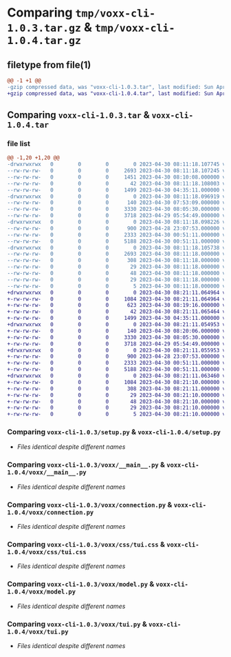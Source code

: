 # Comparing `tmp/voxx-cli-1.0.3.tar.gz` & `tmp/voxx-cli-1.0.4.tar.gz`

## filetype from file(1)

```diff
@@ -1 +1 @@
-gzip compressed data, was "voxx-cli-1.0.3.tar", last modified: Sun Apr 30 08:11:18 2023, max compression
+gzip compressed data, was "voxx-cli-1.0.4.tar", last modified: Sun Apr 30 08:21:11 2023, max compression
```

## Comparing `voxx-cli-1.0.3.tar` & `voxx-cli-1.0.4.tar`

### file list

```diff
@@ -1,20 +1,20 @@
-drwxrwxrwx   0        0        0        0 2023-04-30 08:11:18.107745 voxx-cli-1.0.3/
--rw-rw-rw-   0        0        0     2693 2023-04-30 08:11:18.107245 voxx-cli-1.0.3/PKG-INFO
--rw-rw-rw-   0        0        0     1451 2023-04-30 08:10:08.000000 voxx-cli-1.0.3/README.md
--rw-rw-rw-   0        0        0       42 2023-04-30 08:11:18.108003 voxx-cli-1.0.3/setup.cfg
--rw-rw-rw-   0        0        0     1499 2023-04-30 04:35:11.000000 voxx-cli-1.0.3/setup.py
-drwxrwxrwx   0        0        0        0 2023-04-30 08:11:18.096919 voxx-cli-1.0.3/voxx/
--rw-rw-rw-   0        0        0      140 2023-04-30 07:53:09.000000 voxx-cli-1.0.3/voxx/__init__.py
--rw-rw-rw-   0        0        0     3330 2023-04-30 08:05:30.000000 voxx-cli-1.0.3/voxx/__main__.py
--rw-rw-rw-   0        0        0     3718 2023-04-29 05:54:49.000000 voxx-cli-1.0.3/voxx/connection.py
-drwxrwxrwx   0        0        0        0 2023-04-30 08:11:18.098226 voxx-cli-1.0.3/voxx/css/
--rw-rw-rw-   0        0        0      900 2023-04-28 23:07:53.000000 voxx-cli-1.0.3/voxx/css/tui.css
--rw-rw-rw-   0        0        0     2333 2023-04-30 00:51:11.000000 voxx-cli-1.0.3/voxx/model.py
--rw-rw-rw-   0        0        0     5188 2023-04-30 00:51:11.000000 voxx-cli-1.0.3/voxx/tui.py
-drwxrwxrwx   0        0        0        0 2023-04-30 08:11:18.105738 voxx-cli-1.0.3/voxx_cli.egg-info/
--rw-rw-rw-   0        0        0     2693 2023-04-30 08:11:18.000000 voxx-cli-1.0.3/voxx_cli.egg-info/PKG-INFO
--rw-rw-rw-   0        0        0      308 2023-04-30 08:11:18.000000 voxx-cli-1.0.3/voxx_cli.egg-info/SOURCES.txt
--rw-rw-rw-   0        0        0       29 2023-04-30 08:11:18.000000 voxx-cli-1.0.3/voxx_cli.egg-info/dependency_links.txt
--rw-rw-rw-   0        0        0       48 2023-04-30 08:11:18.000000 voxx-cli-1.0.3/voxx_cli.egg-info/entry_points.txt
--rw-rw-rw-   0        0        0       29 2023-04-30 08:11:18.000000 voxx-cli-1.0.3/voxx_cli.egg-info/requires.txt
--rw-rw-rw-   0        0        0        5 2023-04-30 08:11:18.000000 voxx-cli-1.0.3/voxx_cli.egg-info/top_level.txt
+drwxrwxrwx   0        0        0        0 2023-04-30 08:21:11.064964 voxx-cli-1.0.4/
+-rw-rw-rw-   0        0        0     1084 2023-04-30 08:21:11.064964 voxx-cli-1.0.4/PKG-INFO
+-rw-rw-rw-   0        0        0      623 2023-04-30 08:19:16.000000 voxx-cli-1.0.4/README.md
+-rw-rw-rw-   0        0        0       42 2023-04-30 08:21:11.065464 voxx-cli-1.0.4/setup.cfg
+-rw-rw-rw-   0        0        0     1499 2023-04-30 04:35:11.000000 voxx-cli-1.0.4/setup.py
+drwxrwxrwx   0        0        0        0 2023-04-30 08:21:11.054953 voxx-cli-1.0.4/voxx/
+-rw-rw-rw-   0        0        0      140 2023-04-30 08:20:06.000000 voxx-cli-1.0.4/voxx/__init__.py
+-rw-rw-rw-   0        0        0     3330 2023-04-30 08:05:30.000000 voxx-cli-1.0.4/voxx/__main__.py
+-rw-rw-rw-   0        0        0     3718 2023-04-29 05:54:49.000000 voxx-cli-1.0.4/voxx/connection.py
+drwxrwxrwx   0        0        0        0 2023-04-30 08:21:11.055953 voxx-cli-1.0.4/voxx/css/
+-rw-rw-rw-   0        0        0      900 2023-04-28 23:07:53.000000 voxx-cli-1.0.4/voxx/css/tui.css
+-rw-rw-rw-   0        0        0     2333 2023-04-30 00:51:11.000000 voxx-cli-1.0.4/voxx/model.py
+-rw-rw-rw-   0        0        0     5188 2023-04-30 00:51:11.000000 voxx-cli-1.0.4/voxx/tui.py
+drwxrwxrwx   0        0        0        0 2023-04-30 08:21:11.063460 voxx-cli-1.0.4/voxx_cli.egg-info/
+-rw-rw-rw-   0        0        0     1084 2023-04-30 08:21:10.000000 voxx-cli-1.0.4/voxx_cli.egg-info/PKG-INFO
+-rw-rw-rw-   0        0        0      308 2023-04-30 08:21:11.000000 voxx-cli-1.0.4/voxx_cli.egg-info/SOURCES.txt
+-rw-rw-rw-   0        0        0       29 2023-04-30 08:21:10.000000 voxx-cli-1.0.4/voxx_cli.egg-info/dependency_links.txt
+-rw-rw-rw-   0        0        0       48 2023-04-30 08:21:10.000000 voxx-cli-1.0.4/voxx_cli.egg-info/entry_points.txt
+-rw-rw-rw-   0        0        0       29 2023-04-30 08:21:10.000000 voxx-cli-1.0.4/voxx_cli.egg-info/requires.txt
+-rw-rw-rw-   0        0        0        5 2023-04-30 08:21:10.000000 voxx-cli-1.0.4/voxx_cli.egg-info/top_level.txt
```

### Comparing `voxx-cli-1.0.3/setup.py` & `voxx-cli-1.0.4/setup.py`

 * *Files identical despite different names*

### Comparing `voxx-cli-1.0.3/voxx/__main__.py` & `voxx-cli-1.0.4/voxx/__main__.py`

 * *Files identical despite different names*

### Comparing `voxx-cli-1.0.3/voxx/connection.py` & `voxx-cli-1.0.4/voxx/connection.py`

 * *Files identical despite different names*

### Comparing `voxx-cli-1.0.3/voxx/css/tui.css` & `voxx-cli-1.0.4/voxx/css/tui.css`

 * *Files identical despite different names*

### Comparing `voxx-cli-1.0.3/voxx/model.py` & `voxx-cli-1.0.4/voxx/model.py`

 * *Files identical despite different names*

### Comparing `voxx-cli-1.0.3/voxx/tui.py` & `voxx-cli-1.0.4/voxx/tui.py`

 * *Files identical despite different names*

